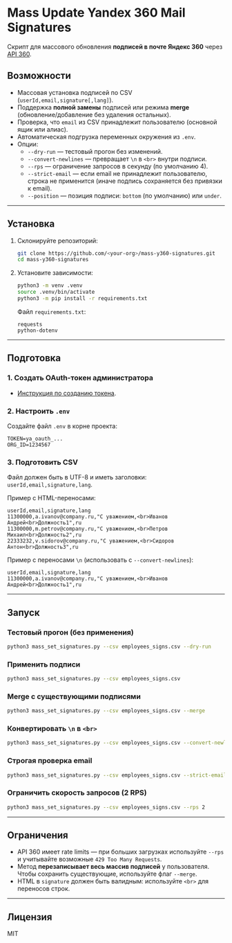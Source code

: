 # Mass Update Yandex 360 Mail Signatures
Скрипт для массового обновления **подписей в почте Яндекс 360** через [API 360](https://yandex.ru/support/yandex-360/business/admin/ru/security-service-applications).

## Возможности

- Массовая установка подписей по CSV (`userId,email,signature[,lang]`).
- Поддержка **полной замены** подписей или режима **merge** (обновление/добавление без удаления остальных).
- Проверка, что `email` из CSV принадлежит пользователю (основной ящик или алиас).
- Автоматическая подгрузка переменных окружения из `.env`.
- Опции:
  - `--dry-run` — тестовый прогон без изменений.
  - `--convert-newlines` — превращает `\n` в `<br>` внутри подписи.
  - `--rps` — ограничение запросов в секунду (по умолчанию 4).
  - `--strict-email` — если email не принадлежит пользователю, строка не применится (иначе подпись сохраняется без привязки к email).
  - `--position` — позиция подписи: `bottom` (по умолчанию) или `under`.

---

## Установка

1. Склонируйте репозиторий:

   ```bash
   git clone https://github.com/<your-org>/mass-y360-signatures.git
   cd mass-y360-signatures


2. Установите зависимости:

   ```bash
   python3 -m venv .venv
   source .venv/bin/activate
   python3 -m pip install -r requirements.txt
   ```

   Файл `requirements.txt`:

   ```text
   requests
   python-dotenv
   ```

---

## Подготовка

### 1. Создать OAuth-токен администратора

* [Инструкция по созданию токена]([https://yandex.ru/dev/api360/doc/ru/concepts/intro](https://yandex.ru/support/yandex-360/business/admin/ru/security-service-applications)).

### 2. Настроить `.env`

Создайте файл `.env` в корне проекта:

```env
TOKEN=ya_oauth_...
ORG_ID=1234567
```

### 3. Подготовить CSV

Файл должен быть в UTF-8 и иметь заголовки: `userId,email,signature,lang`.

Пример с HTML-переносами:

```csv
userId,email,signature,lang
11300000,a.ivanov@company.ru,"С уважением,<br>Иванов Андрей<br>Должность1",ru
11300000,m.petrov@company.ru,"С уважением,<br>Петров Михаил<br>Должность2",ru
22333232,v.sidorov@company.ru,"С уважением,<br>Сидоров Антон<br>Должность3",ru
```

Пример с переносами `\n` (использовать с `--convert-newlines`):

```csv
userId,email,signature,lang
11300000,a.ivanov@company.ru,"С уважением,<br>Иванов Андрей<br>Должность1",ru
```

---

## Запуск

### Тестовый прогон (без применения)

```bash
python3 mass_set_signatures.py --csv employees_signs.csv --dry-run
```

### Применить подписи

```bash
python3 mass_set_signatures.py --csv employees_signs.csv
```

### Merge c существующими подписями

```bash
python3 mass_set_signatures.py --csv employees_signs.csv --merge
```

### Конвертировать `\n` в `<br>`

```bash
python3 mass_set_signatures.py --csv employees_signs.csv --convert-newlines
```

### Строгая проверка email

```bash
python3 mass_set_signatures.py --csv employees_signs.csv --strict-email
```

### Ограничить скорость запросов (2 RPS)

```bash
python3 mass_set_signatures.py --csv employees_signs.csv --rps 2
```

---

## Ограничения

* API 360 имеет rate limits — при больших загрузках используйте `--rps` и учитывайте возможные `429 Too Many Requests`.
* Метод **перезаписывает весь массив подписей** у пользователя. Чтобы сохранить существующие, используйте флаг `--merge`.
* HTML в `signature` должен быть валидным: используйте `<br>` для переносов строк.

---

## Лицензия

MIT


